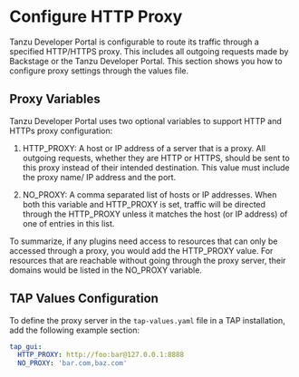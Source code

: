# Configure HTTP Proxy

Tanzu Developer Portal is configurable to route its traffic through a specified HTTP/HTTPS proxy. This includes all outgoing requests made by Backstage or the Tanzu Developer Portal. This section shows you how to configure proxy settings through the values file.

## <a id='variables'></a> Proxy Variables

Tanzu Developer Portal uses two optional variables to support HTTP and HTTPs proxy configuration:

1. HTTP_PROXY: A host or IP address of a server that is a proxy. All outgoing requests, whether they are HTTP or HTTPS, should be sent to this proxy instead of their intended destination. This value must include the proxy name/ IP address and the port.

2. NO_PROXY: A comma separated list of hosts or IP addresses.
When both this variable and HTTP_PROXY is set, traffic will be directed through the HTTP_PROXY unless it matches the host (or IP address) of one of entries in this list.

To summarize, if any plugins need access to resources that can only be accessed through a proxy, you would add the HTTP_PROXY value. For resources that are reachable without going through the proxy server, their domains would be listed in the NO_PROXY variable.

## <a id='config'></a> TAP Values Configuration
To define the proxy server in the `tap-values.yaml` file in a TAP installation, add the following example section:
```yaml
tap_gui:
  HTTP_PROXY: http://foo:bar@127.0.0.1:8888
  NO_PROXY: 'bar.com,baz.com'
```
